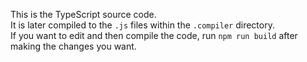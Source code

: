 This is the TypeScript source code. <br>
It is later compiled to the `.js` files within the `.compiler` directory. <br>
If you want to edit and then compile the code, run `npm run build` after making the changes you want.